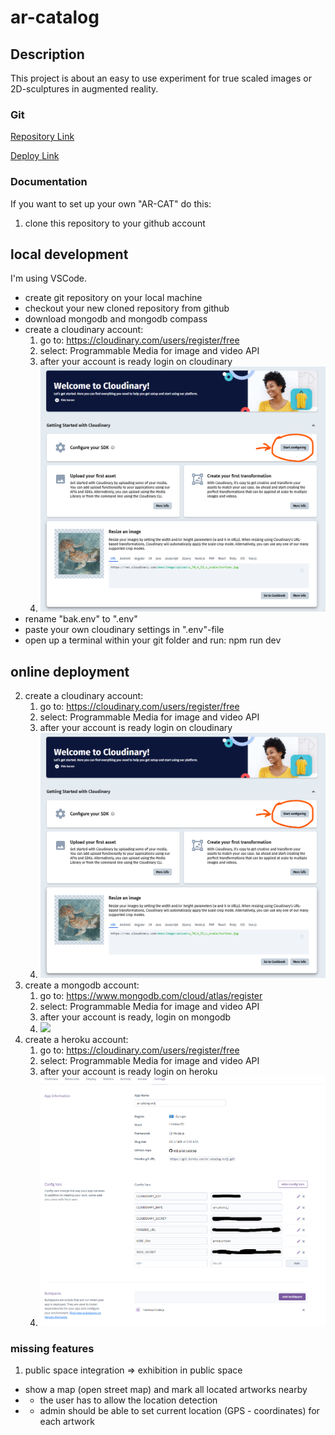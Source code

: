 # ar-catalog

## Description

This project is about an easy to use experiment for true scaled images or 2D-sculptures in augmented reality.
            
### Git

[Repository Link](https://github.com/evij-g/ar-catalog)

[Deploy Link](https://arcat.evij.de)

### Documentation

If you want to set up your own "AR-CAT" do this:

1. clone this repository to your github account

## local development
I'm using VSCode. 

- create git repository on your local machine
- checkout your new cloned repository from github
- download mongodb and mongodb compass
- create a cloudinary account:
    1. go to: https://cloudinary.com/users/register/free
    2. select: Programmable Media for image and video API
    3. after your account is ready login on cloudinary
    4. ![](https://github.com/evij-g/ar-catalog/blob/ar_js-integration-barcode-version/public/images/cloudinary-01.png?raw=true)
- rename "bak.env" to ".env"
- paste your own cloudinary settings in ".env"-file
- open up a terminal within your git folder and run: npm run dev



## online deployment
2. create a cloudinary account:
    1. go to: https://cloudinary.com/users/register/free
    2. select: Programmable Media for image and video API
    3. after your account is ready login on cloudinary
    4. ![](https://github.com/evij-g/ar-catalog/blob/ar_js-integration-barcode-version/public/images/cloudinary-01.png?raw=true)
3. create a mongodb account:
    1. go to: https://www.mongodb.com/cloud/atlas/register
    2. select: Programmable Media for image and video API
    3. after your account is ready, login on mongodb
    4. ![](images/cloudinary-01.png)
4. create a heroku account:
    1. go to: https://cloudinary.com/users/register/free
    2. select: Programmable Media for image and video API
    3. after your account is ready login on heroku
    4. ![](https://github.com/evij-g/ar-catalog/blob/ar_js-integration-barcode-version/public/images/heroku-settings.png?raw=true)

### missing features

1. public space integration => exhibition in public space
-  show a map (open street map) and mark all located artworks nearby
- - the user has to allow the location detection
- - admin should be able to set current location (GPS - coordinates) for each artwork